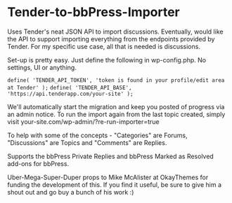 Tender-to-bbPress-Importer
==========================

Uses Tender's neat JSON API to import discussions.  Eventually, would like the API to support importing everything from the endpoints provided by Tender.  For my specific use case, all that is needed is discussions.

Set-up is pretty easy.  Just define the following in wp-config.php.  No settings, UI or anything. 

`define( 'TENDER_API_TOKEN', 'token is found in your profile/edit area at Tender' );`
`define( 'TENDER_API_BASE', 'https://api.tenderapp.com/your-site' );`

We'll automatically start the migration and keep you posted of progress via an admin notice.  To run the import again from the last topic created, simply visit your-site.com/wp-admin/?re-run-importer=true

To help with some of the concepts - "Categories" are Forums, "Discussions" are Topics and "Comments" are Replies.

Supports the bbPress Private Replies and bbPress Marked as Resolved add-ons for bbPress.

Uber-Mega-Super-Duper props to Mike McAlister at OkayThemes for funding the development of this. If you find it useful, be sure to give him a shout out and go buy a bunch of his work :)